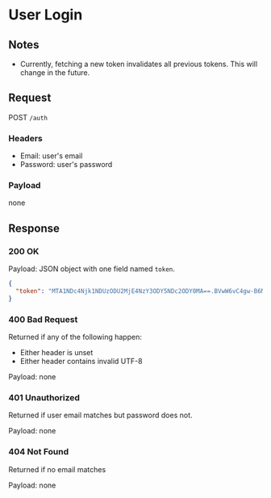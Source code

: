# User Login
## Notes
* Currently, fetching a new token invalidates all previous tokens. This will change in the future.

## Request
POST `/auth`
### Headers
* Email: user's email
* Password: user's password

### Payload
none

## Response
### 200 OK
Payload: JSON object with one field named `token`.
```json
{
  "token": "MTA1NDc4Njk1NDUzODU2MjE4NzY3ODY5NDc2ODY0MA==.BVwW6vC4gw-B6MVJGqqaaGWIw1saNFvEOH7cSLbcmJb53lv-wv4mUHKlpy_c0PiJeXbR57dqMy77iv8a5VZd1g=="
}
```

### 400 Bad Request
Returned if any of the following happen:
* Either header is unset
* Either header contains invalid UTF-8

Payload: none

### 401 Unauthorized
Returned if user email matches but password does not.

Payload: none

### 404 Not Found
Returned if no email matches

Payload: none
